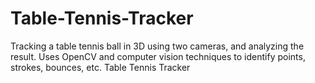 # Table-Tennis-Tracker
Tracking a table tennis ball in 3D using two cameras, and analyzing the result. Uses OpenCV and computer vision techniques to identify points, strokes, bounces, etc. 
Table Tennis Tracker
